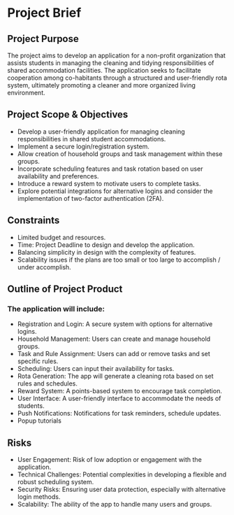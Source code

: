 # Project Brief
## Project Purpose
The project aims to develop an application for a non-profit organization that assists students in managing the cleaning and tidying responsibilities of shared accommodation facilities. The application seeks to facilitate cooperation among co-habitants through a structured and user-friendly rota system, ultimately promoting a cleaner and more organized living environment.

## Project Scope & Objectives
- Develop a user-friendly application for managing cleaning responsibilities in shared student accommodations.
- Implement a secure login/registration system.
- Allow creation of household groups and task management within these groups.
- Incorporate scheduling features and task rotation based on user availability and preferences.
- Introduce a reward system to motivate users to complete tasks.
- Explore potential integrations for alternative logins and consider the implementation of two-factor authentication (2FA).

## Constraints
- Limited budget and resources.
- Time: Project Deadline to design and develop the application.
- Balancing simplicity in design with the complexity of features.
- Scalability issues if the plans are too small or too large to accomplish / under accomplish.

## Outline of Project Product

### The application will include:

- Registration and Login: A secure system with options for alternative logins.
- Household Management: Users can create and manage household groups.
- Task and Rule Assignment: Users can add or remove tasks and set specific rules.
- Scheduling: Users can input their availability for tasks.
- Rota Generation: The app will generate a cleaning rota based on set rules and schedules.
- Reward System: A points-based system to encourage task completion.
- User Interface: A user-friendly interface to accommodate the needs of students.
- Push Notifications: Notifications for task reminders, schedule updates.
- Popup tutorials

## Risks
- User Engagement: Risk of low adoption or engagement with the application.
- Technical Challenges: Potential complexities in developing a flexible and robust scheduling system.
- Security Risks: Ensuring user data protection, especially with alternative login methods.
- Scalability: The ability of the app to handle many users and groups.